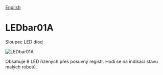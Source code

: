 
[English](./README.md)
<!--- module --->
# LEDbar01A
<!--- Emodule --->

<!--- subtitle --->Sloupec LED diod<!--- Esubtitle --->

![LEDbar01A](/doc/img/LEDbar01A_QRcode.png)

<!--- description --->Obsahuje 8 LED řízených přes posuvný registr. Hodí se na indikaci stavu malých robotů.<!--- Edescription --->
            